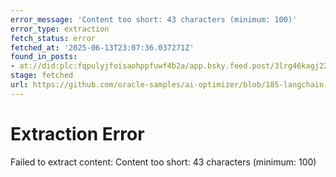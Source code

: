 ```yaml
---
error_message: 'Content too short: 43 characters (minimum: 100)'
error_type: extraction
fetch_status: error
fetched_at: '2025-06-13T23:07:36.037271Z'
found_in_posts:
- at://did:plc:fqpulyjfoisaohppfuwf4b2a/app.bsky.feed.post/3lrg46kagj22p
stage: fetched
url: https://github.com/oracle-samples/ai-optimizer/blob/185-langchain-mcp-export/src/client/mcp/rag/README.md
---
```


# Extraction Error

Failed to extract content: Content too short: 43 characters (minimum: 100)